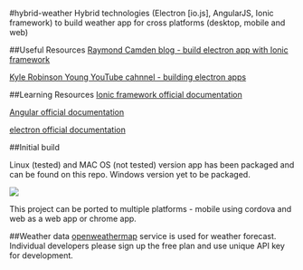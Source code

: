 #hybrid-weather
Hybrid technologies (Electron [io.js], AngularJS, Ionic framework) to build weather app for cross platforms (desktop, mobile and web)

##Useful Resources
[Raymond Camden blog - build electron app with Ionic framework](http://www.raymondcamden.com/2015/07/23/some-initial-thoughts-on-building-desktop-apps-with-ionic-and-electron)

[ Kyle Robinson Young YouTube cahnnel - building electron apps](https://www.youtube.com/playlist?list=PL1QRvYV-LXn6ESBl7qm1teB1U1CK1B6gv)

##Learning Resources
[Ionic framework official documentation](http://ionicframework.com/)

[Angular official documentation](https://angularjs.org/)

[electron official documentation](http://electron.atom.io/)

##Initial build

Linux (tested) and MAC OS (not tested) version app has been packaged and can be found on this repo. Windows version yet to be packaged.

![](https://github.com/NaveenKarippai/hybrid-weather/blob/master/weather1.png)

This project can be ported to multiple platforms - mobile using cordova and web as a web app or chrome app.

##Weather data
[openweathermap](http://openweathermap.org/) service is used for weather forecast. Individual developers please sign up the free plan and use unique API key for development.


